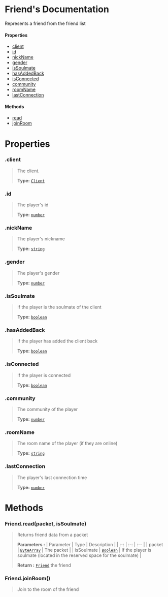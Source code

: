 # Friend's Documentation
Represents a friend from the friend list

#### Properties 
* [client](#client)
* [id](#id)
* [nickName](#nickName)
* [gender](#gender)
* [isSoulmate](#isSoulmate)
* [hasAddedBack](#hasAddedBack)
* [isConnected](#isConnected)
* [community](#community)
* [roomName](#roomName)
* [lastConnection](#lastConnection)
#### Methods 
* [read](#read)
* [joinRoom](#joinRoom)



# Properties 

### <a id=client></a>.client

>The client.
>
>**Type:**  [`Client`](Client.md)
### <a id=id></a>.id

>The player's id
>
>**Type:**  [`number`](https://developer.mozilla.org/en-US/docs/Web/JavaScript/Reference/Global_Objects/number)
### <a id=nickname></a>.nickName

>The player's nickname
>
>**Type:**  [`string`](https://developer.mozilla.org/en-US/docs/Web/JavaScript/Reference/Global_Objects/string)
### <a id=gender></a>.gender

>The player's gender
>
>**Type:**  [`number`](https://developer.mozilla.org/en-US/docs/Web/JavaScript/Reference/Global_Objects/number)
### <a id=issoulmate></a>.isSoulmate

>If the player is the soulmate of the client
>
>**Type:**  [`boolean`](https://developer.mozilla.org/en-US/docs/Web/JavaScript/Reference/Global_Objects/boolean)
### <a id=hasaddedback></a>.hasAddedBack

>If the player has added the client back
>
>**Type:**  [`boolean`](https://developer.mozilla.org/en-US/docs/Web/JavaScript/Reference/Global_Objects/boolean)
### <a id=isconnected></a>.isConnected

>If the player is connected
>
>**Type:**  [`boolean`](https://developer.mozilla.org/en-US/docs/Web/JavaScript/Reference/Global_Objects/boolean)
### <a id=community></a>.community

>The community of the player
>
>**Type:**  [`number`](https://developer.mozilla.org/en-US/docs/Web/JavaScript/Reference/Global_Objects/number)
### <a id=roomname></a>.roomName

>The room name of the player (if they are online)
>
>**Type:**  [`string`](https://developer.mozilla.org/en-US/docs/Web/JavaScript/Reference/Global_Objects/string)
### <a id=lastconnection></a>.lastConnection

>The player's last connection time
>
>**Type:**  [`number`](https://developer.mozilla.org/en-US/docs/Web/JavaScript/Reference/Global_Objects/number)


# Methods

### <a id=read></a>Friend.read(packet, isSoulmate)

>Returns friend data from a packet
>
>**Parameters :**
>| Parameter | Type | Description |
>| :-: | :-: | :-- |
>| packet |  [`ByteArray`](ByteArray.md) | The packet |
>| isSoulmate |  [`Boolean`](https://developer.mozilla.org/en-US/docs/Web/JavaScript/Reference/Global_Objects/Boolean) | If the player is soulmate (located in the reserved space for the soulmate) |
>
>
> **Return :**  [`Friend`](Friend.md) the friend
### <a id=joinroom></a>Friend.joinRoom()

>Join to the room of the friend
>
